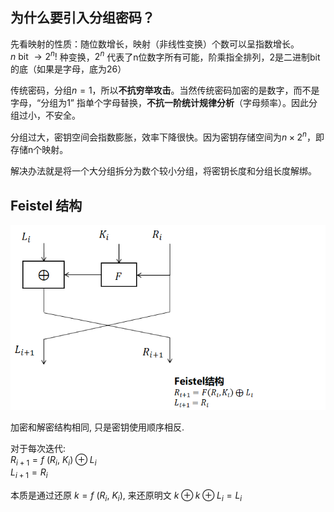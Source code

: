 
## 为什么要引入分组密码？

先看映射的性质：随位数增长，映射（非线性变换）个数可以呈指数增长。  
$n\text{ bit }\rightarrow 2^n!$ 种变换，$2^n$ 代表了n位数字所有可能，阶乘指全排列，2是二进制bit的底（如果是字母，底为26）

传统密码，分组$n=1$，所以**不抗穷举攻击**。当然传统密码加密的是数字，而不是字母，“分组为1” 指单个字母替换，**不抗一阶统计规律分析**（字母频率）。因此分组过小，不安全。

分组过大，密钥空间会指数膨胀，效率下降很快。因为密钥存储空间为$n\times 2^n$，即存储n个映射。

解决办法就是将一个大分组拆分为数个较小分组，将密钥长度和分组长度解绑。

## Feistel 结构

![|400](../../../attach/Pasted%20image%2020230524160035.png)

加密和解密结构相同, 只是密钥使用顺序相反.  

对于每次迭代:  
$R_{i+1}=f\ (R_{i},\ K_{i})\oplus L_{i}$  
$L_{i+1}=R_{i}$

本质是通过还原 $k=f\ (R_{i},\ K_{i})$, 来还原明文 $k\oplus k\oplus L_{i}=L_{i}$